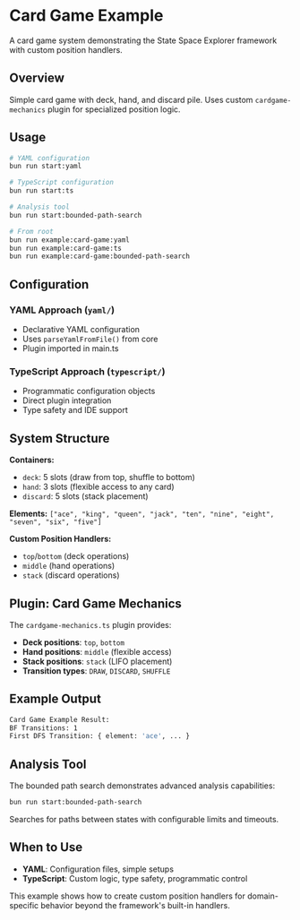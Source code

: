 # Card Game Example

A card game system demonstrating the State Space Explorer framework with custom position handlers.

## Overview

Simple card game with deck, hand, and discard pile. Uses custom `cardgame-mechanics` plugin for specialized position logic.

## Usage

```bash
# YAML configuration
bun run start:yaml

# TypeScript configuration
bun run start:ts

# Analysis tool
bun run start:bounded-path-search

# From root
bun run example:card-game:yaml
bun run example:card-game:ts
bun run example:card-game:bounded-path-search
```

## Configuration

### YAML Approach (`yaml/`)

- Declarative YAML configuration
- Uses `parseYamlFromFile()` from core
- Plugin imported in main.ts

### TypeScript Approach (`typescript/`)

- Programmatic configuration objects
- Direct plugin integration
- Type safety and IDE support

## System Structure

**Containers:**

- `deck`: 5 slots (draw from top, shuffle to bottom)
- `hand`: 3 slots (flexible access to any card)
- `discard`: 5 slots (stack placement)

**Elements:** `["ace", "king", "queen", "jack", "ten", "nine", "eight", "seven", "six", "five"]`

**Custom Position Handlers:**

- `top`/`bottom` (deck operations)
- `middle` (hand operations)
- `stack` (discard operations)

## Plugin: Card Game Mechanics

The `cardgame-mechanics.ts` plugin provides:

- **Deck positions**: `top`, `bottom`
- **Hand positions**: `middle` (flexible access)
- **Stack positions**: `stack` (LIFO placement)
- **Transition types**: `DRAW`, `DISCARD`, `SHUFFLE`

## Example Output

```bash
Card Game Example Result:
BF Transitions: 1
First DFS Transition: { element: 'ace', ... }
```

## Analysis Tool

The bounded path search demonstrates advanced analysis capabilities:

```bash
bun run start:bounded-path-search
```

Searches for paths between states with configurable limits and timeouts.

## When to Use

- **YAML**: Configuration files, simple setups
- **TypeScript**: Custom logic, type safety, programmatic control

This example shows how to create custom position handlers for domain-specific behavior beyond the framework's built-in handlers.
